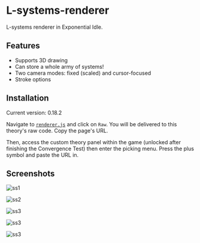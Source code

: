 # L-systems-renderer

L-systems renderer in Exponential Idle.

## Features

- Supports 3D drawing
- Can store a whole army of systems!
- Two camera modes: fixed (scaled) and cursor-focused
- Stroke options

## Installation

Current version: 0.18.2

Navigate to [`renderer.js`](./renderer.js) and click on `Raw`. You will be
delivered to this theory's raw code. Copy the page's URL.

Then, access the custom theory panel within the game (unlocked after finishing
the Convergence Test) then enter the picking menu. Press the plus symbol and
paste the URL in.

## Screenshots

![ss1](screenshots/23.jpg "Hilbert curve")

![ss2](screenshots/24.jpg "Fern")

![ss3](screenshots/29.jpg "Manual")

![ss3](screenshots/25.jpg "Lucky flower")

![ss3](screenshots/28.jpg "Storage")
